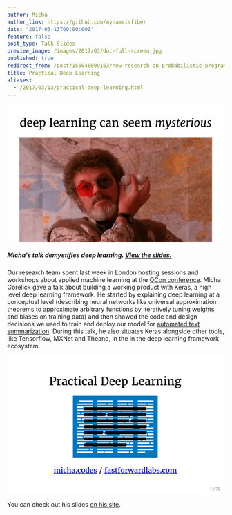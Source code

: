 ```yaml
---
author: Micha
author_link: https://github.com/mynameisfiber
date: "2017-03-13T00:00:00Z"
feature: false
post_type: Talk Slides
preview_image: /images/2017/03/doc-full-screen.jpg
published: true
redirect_from: /post/156046009163/new-research-on-probabilistic-programming
title: Practical Deep Learning
aliases:
  - /2017/03/13/practical-deep-learning.html
---
```


![](/images/2017/03/micha-talk-doc.jpg)

##### Micha's talk demystifies deep learning. [View the slides.](http://micha.codes/2017-qcon-deeplearning/#1)

Our research team spent last week in London hosting sessions and workshops about applied machine learning at the [QCon conference](https://qconlondon.com/london-2017/track/modern-learning-systems). Micha Gorelick gave a talk about building a working product with Keras, a high level deep learning framework. He started by explaining deep learning at a conceptual level (describing neural networks like universal approximation theorems to approximate arbitrary functions by iteratively tuning weights and biases on training data) and then showed the code and design decisions we used to train and deploy our model for [automated text summarization](http://blog.fastforwardlabs.com/2016/04/11/new-tools-to-summarize-text.html). During this talk, he also situates Keras alongside other tools, like Tensorflow, MXNet and Theano, in the in the deep learning framework ecosystem.

![](/images/2017/03/micha-talk-cover.jpg)

You can check out his slides [on his site](http://micha.codes/2017-qcon-deeplearning/#1).
